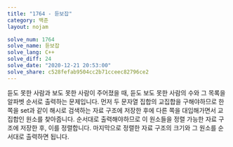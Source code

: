 ```yaml
---
title: "1764 - 듣보잡"
category: 백준
layout: nojam

solve_num: 1764
solve_name: 듣보잡
solve_lang: C++
solve_diff: 24
solve_date: "2020-12-21 20:53:00"
solve_share: c528fefab9504cc2b71cceec82796ce2
---
```


듣도 못한 사람과 보도 못한 사람이 주어졌을 때, 듣도 보도 못한 사람의 수와 그 목록을 알파벳 순서로 출력하는 문제입니다. 먼저 두 문자열 집합의 교집합을 구해야하므로 한 쪽을 set과 같이 해시로 검색하는 자료 구조에 저장한 후에 다른 쪽을 대입해가면서 교집합인 원소를 찾아줍니다. 순서대로 출력해야하므로 이 원소들을 정렬 가능한 자료 구조에 저장한 후, 이를 정렬합니다. 마지막으로 정렬한 자료 구조의 크기와 그 원소를 순서대로 출력하면 됩니다.
